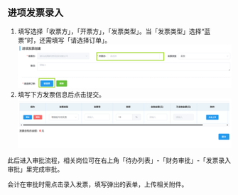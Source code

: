 ## 进项发票录入
1. 填写选择「收票方」，「开票方」，「发票类型」。当「发票类型」选择“蓝票”时，还需填写「请选择订单」。  
![图片](../../.vuepress/public/images/invoice/invoice1.png)
2. 填写下方发票信息后点击<kbd>提交</kbd>。  
![图片](../../.vuepress/public/images/invoice/invoice2.png)

此后进入审批流程，相关岗位可在右上角「待办列表」-「财务审批」-「发票录入审批」里完成审批。  
<ShowImg src="/images/process/cw-fplrsp.png" text="“发票录入审批”的审批流程图"/>  

会计在审批时需点击<kbd>录入发票</kbd>，填写弹出的表单，上传相关附件。 